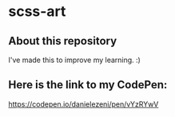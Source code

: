 # scss-art
## About this repository
I've made this to improve my learning. :)

## Here is the link to my CodePen:
https://codepen.io/danielezeni/pen/vYzRYwV
